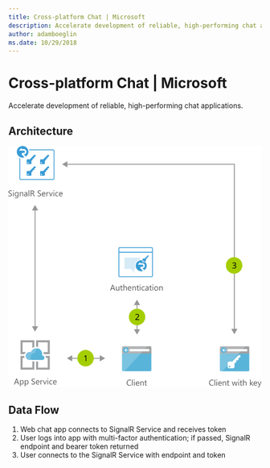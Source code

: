 ```yaml
---
title: Cross-platform Chat | Microsoft
description: Accelerate development of reliable, high-performing chat applications
author: adamboeglin
ms.date: 10/29/2018
---
```

# Cross-platform Chat | Microsoft
Accelerate development of reliable, high-performing chat applications.

## Architecture
<img src="media/cross-platform-chat.svg" alt='architecture diagram' />

## Data Flow
1. Web chat app connects to SignalR Service and receives token
1. User logs into app with multi-factor authentication; if passed, SignalR endpoint and bearer token returned
1. User connects to the SignalR Service with endpoint and token
